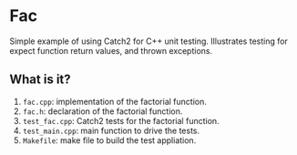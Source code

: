 # Fac
Simple example of using Catch2 for C++ unit testing.  Illustrates testing
for expect function return values, and thrown exceptions.

## What is it?
1. `fac.cpp`: implementation of the factorial function.
1. `fac.h`: declaration of the factorial function.
1. `test_fac.cpp`: Catch2 tests for the factorial function.
1. `test_main.cpp`: main function to drive the tests.
1. `Makefile`: make file to build the test appliation.
